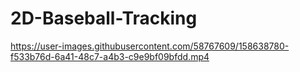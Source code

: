 # 2D-Baseball-Tracking


https://user-images.githubusercontent.com/58767609/158638780-f533b76d-6a41-48c7-a4b3-c9e9bf09bfdd.mp4

